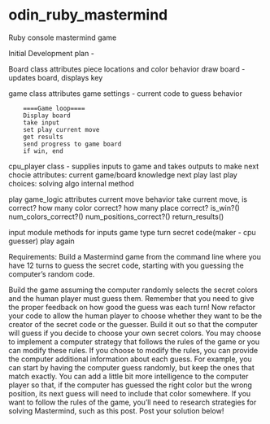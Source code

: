 # odin_ruby_mastermind
Ruby console mastermind game



Initial Development plan - 

Board class
    attributes
        piece locations and color
    behavior
        draw board - updates board, displays key



game class
    attributes
        game settings - current code to guess
    behavior 

        ====Game loop====
        Display board
        take input
        set play current move
        get results
        send progress to game board
        if win, end

cpu_player class - supplies inputs to game and takes outputs to make next chocie
    attributes:
        current game/board knowledge
        next play
        last play
    choices:
        solving algo internal method


play game_logic
    attributes
        current move
    behavior
        take current move, is correct? how many color correct? how many place correct?
        is_win?()
        num_colors_correct?()
        num_positions_correct?()
        return_results()

input module
    methods for inputs
        game type
        turn
        secret code(maker - cpu guesser)
        play again
        



Requirements:
Build a Mastermind game from the command line where you have 12 turns to guess the secret code, starting with you guessing the computer’s random code.


Build the game assuming the computer randomly selects the secret colors and the human player must guess them. Remember that you need to give the proper feedback on how good the guess was each turn!
Now refactor your code to allow the human player to choose whether they want to be the creator of the secret code or the guesser.
Build it out so that the computer will guess if you decide to choose your own secret colors. You may choose to implement a computer strategy that follows the rules of the game or you can modify these rules.
If you choose to modify the rules, you can provide the computer additional information about each guess. For example, you can start by having the computer guess randomly, but keep the ones that match exactly. You can add a little bit more intelligence to the computer player so that, if the computer has guessed the right color but the wrong position, its next guess will need to include that color somewhere.
If you want to follow the rules of the game, you’ll need to research strategies for solving Mastermind, such as this post.
Post your solution below!